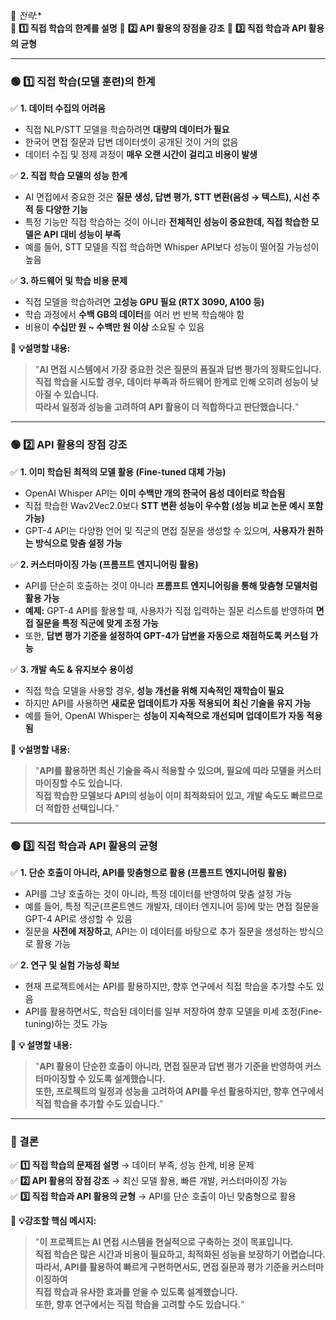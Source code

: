 📌 *전략:**  
🔹 **1️⃣ 직접 학습의 한계를 설명**
🔹 **2️⃣ API 활용의 장점을 강조** 
🔹 **3️⃣ 직접 학습과 API 활용의 균형** 

---

### **🟢 1️⃣ 직접 학습(모델 훈련)의 한계**
✅ **1. 데이터 수집의 어려움**  
- 직접 NLP/STT 모델을 학습하려면 **대량의 데이터가 필요**  
- 한국어 면접 질문과 답변 데이터셋이 공개된 것이 거의 없음  
- 데이터 수집 및 정제 과정이 **매우 오랜 시간이 걸리고 비용이 발생**  

✅ **2. 직접 학습 모델의 성능 한계**  
- AI 면접에서 중요한 것은 **질문 생성, 답변 평가, STT 변환(음성 → 텍스트), 시선 추적 등 다양한 기능**  
- 특정 기능만 직접 학습하는 것이 아니라 **전체적인 성능이 중요한데, 직접 학습한 모델은 API 대비 성능이 부족**  
- 예를 들어, STT 모델을 직접 학습하면 Whisper API보다 성능이 떨어질 가능성이 높음  

✅ **3. 하드웨어 및 학습 비용 문제**  
- 직접 모델을 학습하려면 **고성능 GPU 필요 (RTX 3090, A100 등)**  
- 학습 과정에서 **수백 GB의 데이터**를 여러 번 반복 학습해야 함  
- 비용이 **수십만 원 ~ 수백만 원 이상** 소요될 수 있음  

📌 **💡설명할 내용:**  
> "**AI 면접 시스템에서 가장 중요한 것은 질문의 품질과 답변 평가의 정확도입니다.  
> 직접 학습을 시도할 경우, 데이터 부족과 하드웨어 한계로 인해 오히려 성능이 낮아질 수 있습니다.  
> 따라서 일정과 성능을 고려하여 API 활용이 더 적합하다고 판단했습니다.**"  

---

### **🟢 2️⃣ API 활용의 장점 강조**
✅ **1. 이미 학습된 최적의 모델 활용 (Fine-tuned 대체 가능)**  
- OpenAI Whisper API는 **이미 수백만 개의 한국어 음성 데이터로 학습됨**  
- 직접 학습한 Wav2Vec2.0보다 **STT 변환 성능이 우수함 (성능 비교 논문 예시 포함 가능)**  
- GPT-4 API는 다양한 언어 및 직군의 면접 질문을 생성할 수 있으며, **사용자가 원하는 방식으로 맞춤 설정 가능**  

✅ **2. 커스터마이징 가능 (프롬프트 엔지니어링 활용)**  
- API를 단순히 호출하는 것이 아니라 **프롬프트 엔지니어링을 통해 맞춤형 모델처럼 활용 가능**  
- **예제:** GPT-4 API를 활용할 때, 사용자가 직접 입력하는 질문 리스트를 반영하여 **면접 질문을 특정 직군에 맞게 조정 가능**  
- 또한, **답변 평가 기준을 설정하여 GPT-4가 답변을 자동으로 채점하도록 커스텀 가능**  

✅ **3. 개발 속도 & 유지보수 용이성**  
- 직접 학습 모델을 사용할 경우, **성능 개선을 위해 지속적인 재학습이 필요**  
- 하지만 API를 사용하면 **새로운 업데이트가 자동 적용되어 최신 기술을 유지 가능**  
- 예를 들어, OpenAI Whisper는 **성능이 지속적으로 개선되며 업데이트가 자동 적용됨**  

📌 **💡설명할 내용:**  
> "**API를 활용하면 최신 기술을 즉시 적용할 수 있으며, 필요에 따라 모델을 커스터마이징할 수도 있습니다.  
> 직접 학습한 모델보다 API의 성능이 이미 최적화되어 있고, 개발 속도도 빠르므로 더 적합한 선택입니다.**"  

---

### **🟢 3️⃣ 직접 학습과 API 활용의 균형**
✅ **1. 단순 호출이 아니라, API를 맞춤형으로 활용 (프롬프트 엔지니어링 활용)**  
- API를 그냥 호출하는 것이 아니라, 특정 데이터를 반영하여 맞춤 설정 가능  
- 예를 들어, 특정 직군(프론트엔드 개발자, 데이터 엔지니어 등)에 맞는 면접 질문을 GPT-4 API로 생성할 수 있음  
- 질문을 **사전에 저장하고**, API는 이 데이터를 바탕으로 추가 질문을 생성하는 방식으로 활용 가능  

✅ **2. 연구 및 실험 가능성 확보**  
- 현재 프로젝트에서는 API를 활용하지만, 향후 연구에서 직접 학습을 추가할 수도 있음  
- API를 활용하면서도, 학습된 데이터를 일부 저장하여 향후 모델을 미세 조정(Fine-tuning)하는 것도 가능  

📌 **💡 설명할 내용:**  
> "**API 활용이 단순한 호출이 아니라, 면접 질문과 답변 평가 기준을 반영하여 커스터마이징할 수 있도록 설계했습니다.  
> 또한, 프로젝트의 일정과 성능을 고려하여 API를 우선 활용하지만, 향후 연구에서 직접 학습을 추가할 수도 있습니다.**"  

---

### **🚀 결론**
✅ **1️⃣ 직접 학습의 문제점 설명** → 데이터 부족, 성능 한계, 비용 문제  
✅ **2️⃣ API 활용의 장점 강조** → 최신 모델 활용, 빠른 개발, 커스터마이징 가능  
✅ **3️⃣ 직접 학습과 API 활용의 균형** → API를 단순 호출이 아닌 맞춤형으로 활용  

📌 **💡강조할 핵심 메시지:**  
> "**이 프로젝트는 AI 면접 시스템을 현실적으로 구축하는 것이 목표입니다.  
> 직접 학습은 많은 시간과 비용이 필요하고, 최적화된 성능을 보장하기 어렵습니다.  
> 따라서, API를 활용하여 빠르게 구현하면서도, 면접 질문과 평가 기준을 커스터마이징하여  
> 직접 학습과 유사한 효과를 얻을 수 있도록 설계했습니다.  
> 또한, 향후 연구에서는 직접 학습을 고려할 수도 있습니다.**"  
